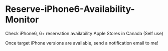 Reserve-iPhone6-Availability-Monitor
====================================

Check iPhone6, 6+ reservation availability Apple Stores in Canada (Self use)

Once target iPhone versions are available, send a notification email to me!
